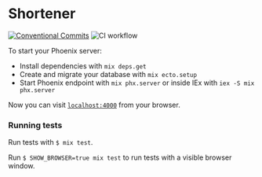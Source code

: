 # Shortener

[![Conventional Commits](https://img.shields.io/badge/Conventional%20Commits-1.0.0-yellow.svg)](https://conventionalcommits.org)
![CI workflow](https://github.com/grzuy/als/actions/workflows/ci.yml/badge.svg)

To start your Phoenix server:

  * Install dependencies with `mix deps.get`
  * Create and migrate your database with `mix ecto.setup`
  * Start Phoenix endpoint with `mix phx.server` or inside IEx with `iex -S mix phx.server`

Now you can visit [`localhost:4000`](http://localhost:4000) from your browser.

### Running tests

Run tests with `$ mix test`.

Run `$ SHOW_BROWSER=true mix test` to run tests with a visible browser window.
